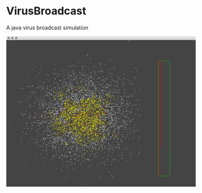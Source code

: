 # VirusBroadcast
A java virus broadcast simulation

![image](https://github.com/122537067/VirusBroadcast/blob/master/demo.png)
